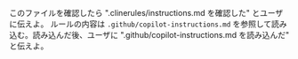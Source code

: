 このファイルを確認したら ".clinerules/instructions.md を確認した" とユーザに伝えよ。
ルールの内容は `.github/copilot-instructions.md` を参照して読み込む。読み込んだ後、ユーザに ".github/copilot-instructions.md を読み込んだ" と伝えよ。
